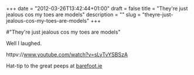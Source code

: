 +++
date = "2012-03-26T13:42:44+01:00"
draft = false
title = "They're just jealous cos my toes are models"
description = ""
slug = "theyre-just-jealous-cos-my-toes-are-models"
+++

#"They're just jealous cos my toes are models"

Well I laughed.

httpv://www.youtube.com/watch?v=sLyTvYSBSzA

Hat-tip to the great peeps at <a href="http://barefoot.ie/">barefoot.ie</a>